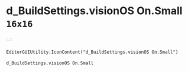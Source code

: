 # d_BuildSettings.visionOS On.Small `16x16`
<img src="/img/d_BuildSettings.visionOS%20On.Small.png" width=16 height=16>

``` CSharp
EditorGUIUtility.IconContent("d_BuildSettings.visionOS On.Small")
```
```
d_BuildSettings.visionOS On.Small
```
